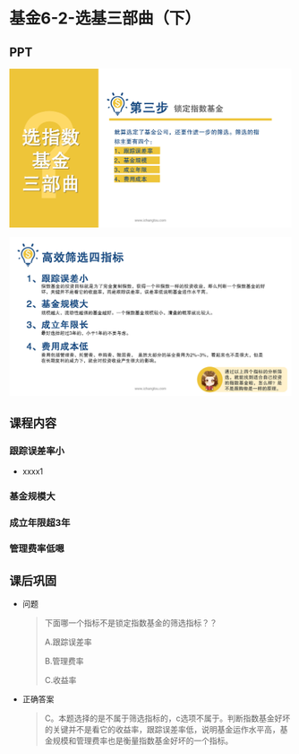 # 基金6-2-选基三部曲（下）

## PPT

![课程ppt](assets/6-2-1.jpeg)

![课程ppt](assets/6-2-2.jpeg)

## 课程内容

### 跟踪误差率小

- xxxx1

  > 

### 基金规模大

### 成立年限超3年

### 管理费率低嗯

## 课后巩固

- 问题

  > 下面哪一个指标不是锁定指数基金的筛选指标？？
  >
  > A.跟踪误差率
  >
  > B.管理费率
  >
  > C.收益率

- 正确答案

  > C。本题选择的是不属于筛选指标的，c选项不属于。判断指数基金好坏的关键并不是看它的收益率，跟踪误差率低，说明基金运作水平高，基金规模和管理费率也是衡量指数基金好坏的一个指标。